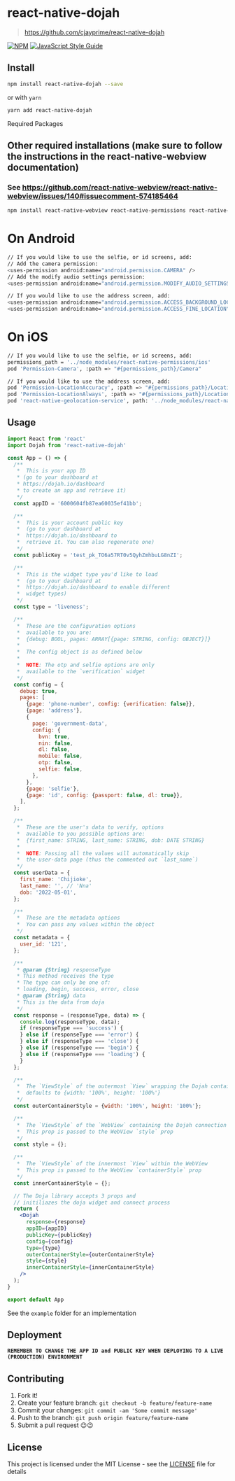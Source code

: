 # react-native-dojah

> https://github.com/cjayprime/react-native-dojah

[![NPM](https://img.shields.io/npm/v/react-native-dojah.svg)](https://www.npmjs.com/package/react-native-dojah) [![JavaScript Style Guide](https://img.shields.io/badge/code_style-standard-brightgreen.svg)](https://standardjs.com)


## Install

```sh
npm install react-native-dojah --save
```

or with `yarn`

```sh
yarn add react-native-dojah
```

Required Packages
## Other required installations (make sure to follow the instructions in the react-native-webview documentation)
### See https://github.com/react-native-webview/react-native-webview/issues/140#issuecomment-574185464
```sh
npm install react-native-webview react-native-permissions react-native-geolocation-service @react-native-async-storage/async-storage --save
```

# On Android
```sh
// If you would like to use the selfie, or id screens, add:
// Add the camera permission: 
<uses-permission android:name="android.permission.CAMERA" />
// Add the modify audio settings permission:
<uses-permission android:name="android.permission.MODIFY_AUDIO_SETTINGS" />

// If you would like to use the address screen, add:
<uses-permission android:name="android.permission.ACCESS_BACKGROUND_LOCATION" />
<uses-permission android:name="android.permission.ACCESS_FINE_LOCATION" />
```

# On iOS
```sh
// If you would like to use the selfie, or id screens, add:
permissions_path = '../node_modules/react-native-permissions/ios'
pod 'Permission-Camera', :path => "#{permissions_path}/Camera"

// If you would like to use the address screen, add:
pod 'Permission-LocationAccuracy', :path => "#{permissions_path}/LocationAccuracy"
pod 'Permission-LocationAlways', :path => "#{permissions_path}/LocationAlways"
pod 'react-native-geolocation-service', path: '../node_modules/react-native-geolocation-service'
```


## Usage

```jsx
import React from 'react'
import Dojah from 'react-native-dojah'

const App = () => {
  /**
   *  This is your app ID
   * (go to your dashboard at
   * https://dojah.io/dashboard
   * to create an app and retrieve it)
   */
  const appID = '6000604fb87ea60035ef41bb';

  /**
   *  This is your account public key
   *  (go to your dashboard at
   *  https://dojah.io/dashboard to
   *  retrieve it. You can also regenerate one)
   */
  const publicKey = 'test_pk_TO6a57RT0v5QyhZmhbuLG8nZI';

  /**
   *  This is the widget type you'd like to load
   *  (go to your dashboard at
   *  https://dojah.io/dashboard to enable different
   *  widget types)
   */
  const type = 'liveness';

  /**
   *  These are the configuration options
   *  available to you are:
   *  {debug: BOOL, pages: ARRAY[{page: STRING, config: OBJECT}]}
   *
   *  The config object is as defined below
   *
   *  NOTE: The otp and selfie options are only
   *  available to the `verification` widget
   */
  const config = {
    debug: true,
    pages: [
      {page: 'phone-number', config: {verification: false}},
      {page: 'address'},
      {
        page: 'government-data',
        config: {
          bvn: true,
          nin: false,
          dl: false,
          mobile: false,
          otp: false,
          selfie: false,
        },
      },
      {page: 'selfie'},
      {page: 'id', config: {passport: false, dl: true}},
    ],
  };

  /**
   *  These are the user's data to verify, options
   *  available to you possible options are:
   *  {first_name: STRING, last_name: STRING, dob: DATE STRING}
   *
   *  NOTE: Passing all the values will automatically skip
   *  the user-data page (thus the commented out `last_name`)
   */
  const userData = {
    first_name: 'Chijioke',
    last_name: '', // 'Nna'
    dob: '2022-05-01',
  };

  /**
   *  These are the metadata options
   *  You can pass any values within the object
   */
  const metadata = {
    user_id: '121',
  };

  /**
   * @param {String} responseType
   * This method receives the type
   * The type can only be one of:
   * loading, begin, success, error, close
   * @param {String} data
   * This is the data from doja
   */
  const response = (responseType, data) => {
    console.log(responseType, data);
    if (responseType === 'success') {
    } else if (responseType === 'error') {
    } else if (responseType === 'close') {
    } else if (responseType === 'begin') {
    } else if (responseType === 'loading') {
    }
  };

  /**
   *  The `ViewStyle` of the outermost `View` wrapping the Dojah container
   *  defaults to {width: '100%', height: '100%'}
   */
  const outerContainerStyle = {width: '100%', height: '100%'};

  /**
   *  The `ViewStyle` of the `WebView` containing the Dojah connection
   *  This prop is passed to the WebView `style` prop
   */
  const style = {};

  /**
   *  The `ViewStyle` of the innermost `View` within the WebView
   *  This prop is passed to the WebView `containerStyle` prop
   */
  const innerContainerStyle = {};

  // The Doja library accepts 3 props and
  // initiliazes the doja widget and connect process
  return (
    <Dojah
      response={response}
      appID={appID}
      publicKey={publicKey}
      config={config}
      type={type}
      outerContainerStyle={outerContainerStyle}
      style={style}
      innerContainerStyle={innerContainerStyle}
    />
  );
}

export default App

```

See the `example` folder for an implementation

## Deployment

**`REMEMBER TO CHANGE THE APP ID and PUBLIC KEY WHEN DEPLOYING TO A LIVE (PRODUCTION) ENVIRONMENT`**

## Contributing

1. Fork it!
2. Create your feature branch: `git checkout -b feature/feature-name`
3. Commit your changes: `git commit -am 'Some commit message'`
4. Push to the branch: `git push origin feature/feature-name`
5. Submit a pull request 😉😉

## License

This project is licensed under the MIT License - see the [LICENSE](LICENSE) file for details
